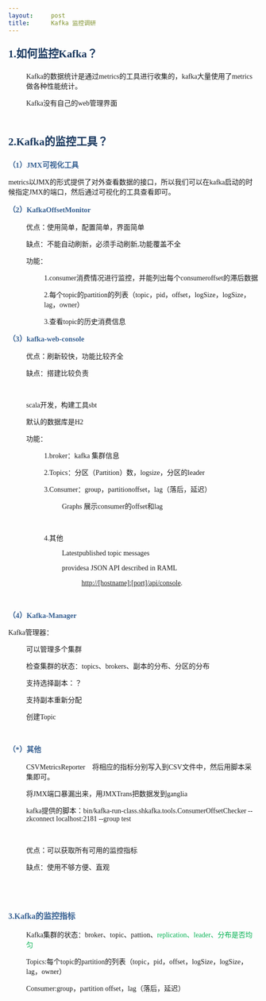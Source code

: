```yaml
---
layout:     post
title:      Kafka 监控调研
---
```

<div id="article_content" class="article_content clearfix csdn-tracking-statistics" data-pid="blog" data-mod="popu_307" data-dsm="post">
								            <link rel="stylesheet" href="https://csdnimg.cn/release/phoenix/template/css/ck_htmledit_views-f76675cdea.css">
						<div class="htmledit_views" id="content_views">
                
<p style="font-size:16pt;color:#17365D;"><span style="font-family:Calibri;"><strong>1.</strong></span><span style="font-family:SimSun;"><strong>如何监控</strong></span><span style="font-family:Calibri;"><strong>Kafka</strong></span><span style="font-family:SimSun;"><strong>？</strong></span></p>
<p style="margin-left:.375in;font-family:SimSun;font-size:10.5pt;">Kafka的数据统计是通过metrics的工具进行收集的，kafka大量使用了metrics做各种性能统计。</p>
<p style="margin-left:.375in;font-family:SimSun;font-size:10.5pt;">Kafka没有自己的web管理界面</p>
<p style="margin-left:.375in;font-family:SimSun;font-size:10.5pt;"> </p>
<p style="font-size:16pt;color:#17365D;"><span style="font-family:Calibri;"><strong>2.Kafka</strong></span><span style="font-family:SimSun;"><strong>的监控工具？</strong></span></p>
<p style="font-size:11pt;color:#366092;"><span lang="zh-cn" style="font-family:SimSun;" xml:lang="zh-cn"><strong>（</strong></span><span lang="zh-cn" style="font-family:Calibri;" xml:lang="zh-cn"><strong>1</strong></span><span lang="zh-cn" style="font-family:SimSun;" xml:lang="zh-cn"><strong>）</strong></span><span lang="en-us" style="font-family:Calibri;" xml:lang="en-us"><strong>JMX</strong></span><span lang="zh-cn" style="font-family:SimSun;" xml:lang="zh-cn"><strong>可视化工具</strong></span></p>
<p style="font-family:SimSun;font-size:10.5pt;">metrics以JMX的形式提供了对外查看数据的接口，所以我们可以在kafka启动的时候指定JMX的端口，然后通过可视化的工具查看即可。</p>
<p style="font-size:11pt;color:#366092;"><span style="font-family:SimSun;"><strong>（</strong></span><span style="font-family:Calibri;"><strong>2</strong></span><span style="font-family:SimSun;"><strong>）</strong></span><span style="font-family:Calibri;"><strong>KafkaOffsetMonitor</strong></span></p>
<p style="margin-left:.375in;font-family:SimSun;font-size:10.5pt;">优点：使用简单，配置简单，界面简单</p>
<p style="margin-left:.375in;font-size:10.5pt;"><span lang="zh-cn" style="font-family:SimSun;" xml:lang="zh-cn">缺点：不能自动刷新，必须手动刷新</span><span lang="en-us" style="font-family:Calibri;" xml:lang="en-us">,</span><span lang="zh-cn" style="font-family:SimSun;" xml:lang="zh-cn">功能覆盖不全</span></p>
<p style="margin-left:.375in;font-family:SimSun;font-size:10.5pt;">功能：</p>
<p style="margin-left:.75in;font-family:SimSun;font-size:10.5pt;">1.consumer消费情况进行监控，并能列出每个consumeroffset的滞后数据</p>
<p style="margin-left:.75in;font-family:SimSun;font-size:10.5pt;">2.每个topic的partition的列表（topic，pid，offset，logSize，logSize，lag，owner）</p>
<p style="margin-left:.75in;font-family:SimSun;font-size:10.5pt;">3.查看topic的历史消费信息</p>
<p style="font-size:11pt;color:#366092;"><span style="font-family:SimSun;"><strong>（</strong></span><span style="font-family:Calibri;"><strong>3</strong></span><span style="font-family:SimSun;"><strong>）</strong></span><span style="font-family:Calibri;"><strong>kafka-web-console</strong></span></p>
<p style="margin-left:.375in;font-family:SimSun;font-size:10.5pt;">优点：刷新较快，功能比较齐全</p>
<p style="margin-left:.375in;font-family:SimSun;font-size:10.5pt;">缺点：搭建比较负责</p>
<p style="margin-left:.375in;font-family:Calibri;font-size:10.5pt;">
 </p>
<p style="margin-left:.375in;font-size:10.5pt;"><span style="font-family:Calibri;">scala</span><span style="font-family:SimSun;">开发，构建工具</span><span style="font-family:Calibri;">sbt</span></p>
<p style="margin-left:.375in;font-size:10.5pt;"><span style="font-family:SimSun;">默认的数据库是</span><span style="font-family:Calibri;">H2
</span></p>
<p style="margin-left:.375in;font-family:SimSun;font-size:10.5pt;">功能：</p>
<p style="margin-left:.75in;font-size:10.5pt;"><span lang="en-us" style="font-family:Calibri;" xml:lang="en-us">1.broker</span><span lang="zh-cn" style="font-family:SimSun;" xml:lang="zh-cn">：</span><span lang="en-us" style="font-family:Calibri;" xml:lang="en-us">kafka
</span><span lang="zh-cn" style="font-family:SimSun;" xml:lang="zh-cn">集群信息</span></p>
<p style="margin-left:.75in;font-size:10.5pt;"><span lang="en-us" style="font-family:Calibri;" xml:lang="en-us">2.</span><span lang="zh-cn" style="font-family:Calibri;" xml:lang="zh-cn">Topics</span><span lang="zh-cn" style="font-family:SimSun;" xml:lang="zh-cn">：分区（</span><span lang="zh-cn" style="font-family:Calibri;" xml:lang="zh-cn">Partition</span><span lang="zh-cn" style="font-family:SimSun;" xml:lang="zh-cn">）数，</span><span lang="zh-cn" style="font-family:Calibri;" xml:lang="zh-cn">logsize</span><span lang="zh-cn" style="font-family:SimSun;" xml:lang="zh-cn">，分区的</span><span lang="zh-cn" style="font-family:Calibri;" xml:lang="zh-cn">leader</span></p>
<p style="margin-left:.75in;font-size:10.5pt;"><span lang="en-us" style="font-family:Calibri;" xml:lang="en-us">3.</span><span lang="zh-cn" style="font-family:Calibri;" xml:lang="zh-cn">Consumer</span><span lang="zh-cn" style="font-family:SimSun;" xml:lang="zh-cn">：</span><span lang="zh-cn" style="font-family:Calibri;" xml:lang="zh-cn">group</span><span lang="zh-cn" style="font-family:SimSun;" xml:lang="zh-cn">，</span><span lang="zh-cn" style="font-family:Calibri;" xml:lang="zh-cn">partitionoffset</span><span lang="zh-cn" style="font-family:SimSun;" xml:lang="zh-cn">，</span><span lang="zh-cn" style="font-family:Calibri;" xml:lang="zh-cn">lag</span><span lang="zh-cn" style="font-family:SimSun;" xml:lang="zh-cn">（落后，延迟）</span></p>
<p style="margin-left:1.125in;font-size:10.5pt;"><span style="font-family:Calibri;">Graphs
</span><span style="font-family:SimSun;">展示</span><span style="font-family:Calibri;">consumer</span><span style="font-family:SimSun;">的</span><span style="font-family:Calibri;">offset</span><span style="font-family:SimSun;">和</span><span style="font-family:Calibri;">lag</span></p>
<p style="margin-left:.375in;font-family:Calibri;font-size:10.5pt;">
 </p>
<p style="margin-left:.75in;font-size:10.5pt;"><span lang="en-us" style="font-family:Calibri;" xml:lang="en-us">4.</span><span lang="zh-cn" style="font-family:SimSun;" xml:lang="zh-cn">其他</span></p>
<p style="margin-left:1.125in;font-family:Calibri;font-size:10.5pt;">
Latestpublished topic messages</p>
<p style="margin-left:1.125in;font-family:Calibri;font-size:10.5pt;">
providesa JSON API described in RAML</p>
<p style="margin-left:1.5in;font-family:Calibri;font-size:10.5pt;"> <a href="/api/console" rel="nofollow">http://[hostname]:[port]/api/console</a>.</p>
<p style="font-family:Calibri;font-size:10.5pt;"> </p>
<p style="font-size:11pt;color:#366092;"><span lang="zh-cn" style="font-family:SimSun;" xml:lang="zh-cn"><strong>（</strong></span><span lang="en-us" style="font-family:Calibri;" xml:lang="en-us"><strong>4</strong></span><span lang="zh-cn" style="font-family:SimSun;" xml:lang="zh-cn"><strong>）</strong></span><span lang="en-us" style="font-family:Calibri;" xml:lang="en-us"><strong>Kafka-Manager</strong></span></p>
<p style="font-size:10.5pt;"><span style="font-family:Calibri;">Kafka管理器</span><span style="font-family:SimSun;">：</span></p>
<p style="margin-left:.375in;font-family:SimSun;font-size:10.5pt;">可以管理多个集群</p>
<p style="margin-left:.375in;font-size:10.5pt;"><span lang="zh-cn" style="font-family:SimSun;" xml:lang="zh-cn">检查集群的状态：</span><span lang="en-us" style="font-family:Calibri;" xml:lang="en-us">topics</span><span lang="zh-cn" style="font-family:SimSun;" xml:lang="zh-cn">、</span><span lang="en-us" style="font-family:Calibri;" xml:lang="en-us">brokers</span><span lang="zh-cn" style="font-family:SimSun;" xml:lang="zh-cn">、副本的分布、分区的分布</span></p>
<p style="margin-left:.375in;font-family:SimSun;font-size:10.5pt;">支持选择副本：？</p>
<p style="margin-left:.375in;font-family:SimSun;font-size:10.5pt;">支持副本重新分配</p>
<p style="margin-left:.375in;font-size:10.5pt;"><span lang="zh-cn" style="font-family:SimSun;" xml:lang="zh-cn">创建</span><span lang="en-us" style="font-family:Calibri;" xml:lang="en-us">Topic</span></p>
<p style="font-family:Calibri;font-size:10.5pt;"> </p>
<p style="font-size:11pt;color:#366092;"><span style="font-family:SimSun;"><strong>（</strong></span><span style="font-family:Calibri;"><strong>*</strong></span><span style="font-family:SimSun;"><strong>）其他</strong></span></p>
<p style="margin-left:.375in;font-family:SimSun;font-size:10.5pt;">CSVMetricsReporter    将相应的指标分别写入到CSV文件中，然后用脚本采集即可。</p>
<p style="margin-left:.375in;font-family:SimSun;font-size:10.5pt;">将JMX端口暴漏出来，用JMXTrans把数据发到ganglia</p>
<p style="margin-left:.375in;font-family:SimSun;font-size:10.5pt;">kafka提供的脚本：bin/kafka-run-class.shkafka.tools.ConsumerOffsetChecker --zkconnect localhost:2181 --group test</p>
<p style="font-family:Calibri;font-size:10.5pt;"> </p>
<p style="margin-left:.375in;font-family:SimSun;font-size:10.5pt;">优点：可以获取所有可用的监控指标</p>
<p style="margin-left:.375in;font-family:SimSun;font-size:10.5pt;">缺点：使用不够方便、直观</p>
<p style="font-family:SimSun;font-size:10.5pt;"> </p>
<p style="font-family:SimSun;font-size:10.5pt;"> </p>
<p style="font-size:12pt;color:#366092;"><span lang="en-us" style="font-family:Calibri;" xml:lang="en-us"><strong>3.Kafka</strong></span><span lang="zh-cn" style="font-family:SimSun;" xml:lang="zh-cn"><strong>的监控指标</strong></span></p>
<p style="margin-left:.375in;font-size:10.5pt;"><span lang="en-us" style="font-family:Calibri;" xml:lang="en-us">Kafka</span><span lang="zh-cn" style="font-family:SimSun;" xml:lang="zh-cn">集群的状态：</span><span lang="en-us" style="font-family:Calibri;" xml:lang="en-us">broker</span><span lang="zh-cn" style="font-family:SimSun;" xml:lang="zh-cn">、</span><span lang="en-us" style="font-family:Calibri;" xml:lang="en-us">topic</span><span lang="zh-cn" style="font-family:SimSun;" xml:lang="zh-cn">、</span><span lang="en-us" style="font-family:Calibri;" xml:lang="en-us">pattion</span><span lang="zh-cn" style="font-family:SimSun;" xml:lang="zh-cn">、</span><span lang="en-us" style="font-family:Calibri;color:#00B050;" xml:lang="en-us">replication</span><span lang="zh-cn" style="font-family:SimSun;color:#00B050;" xml:lang="zh-cn">、</span><span lang="en-us" style="font-family:Calibri;color:#00B050;" xml:lang="en-us">leader</span><span lang="zh-cn" style="font-family:SimSun;color:#00B050;" xml:lang="zh-cn">、分布是否均匀</span></p>
<p style="margin-left:.375in;font-size:10.5pt;"><span lang="en-us" style="font-family:Calibri;" xml:lang="en-us">Topics:</span><span lang="zh-cn" style="font-family:SimSun;" xml:lang="zh-cn">每个</span><span lang="zh-cn" style="font-family:Calibri;" xml:lang="zh-cn">topic</span><span lang="zh-cn" style="font-family:SimSun;" xml:lang="zh-cn">的</span><span lang="zh-cn" style="font-family:Calibri;" xml:lang="zh-cn">partition</span><span lang="zh-cn" style="font-family:SimSun;" xml:lang="zh-cn">的列表（</span><span lang="zh-cn" style="font-family:Calibri;" xml:lang="zh-cn">topic</span><span lang="zh-cn" style="font-family:SimSun;" xml:lang="zh-cn">，</span><span lang="zh-cn" style="font-family:Calibri;" xml:lang="zh-cn">pid</span><span lang="zh-cn" style="font-family:SimSun;" xml:lang="zh-cn">，</span><span lang="zh-cn" style="font-family:Calibri;" xml:lang="zh-cn">offset</span><span lang="zh-cn" style="font-family:SimSun;" xml:lang="zh-cn">，</span><span lang="zh-cn" style="font-family:Calibri;" xml:lang="zh-cn">logSize</span><span lang="zh-cn" style="font-family:SimSun;" xml:lang="zh-cn">，</span><span lang="zh-cn" style="font-family:Calibri;" xml:lang="zh-cn">logSize</span><span lang="zh-cn" style="font-family:SimSun;" xml:lang="zh-cn">，</span><span lang="zh-cn" style="font-family:Calibri;" xml:lang="zh-cn">lag</span><span lang="zh-cn" style="font-family:SimSun;" xml:lang="zh-cn">，</span><span lang="zh-cn" style="font-family:Calibri;" xml:lang="zh-cn">owner</span><span lang="zh-cn" style="font-family:SimSun;" xml:lang="zh-cn">）</span></p>
<p style="margin-left:.375in;font-size:10.5pt;"><span lang="en-us" style="font-family:Calibri;" xml:lang="en-us">Consumer:</span><span lang="zh-cn" style="font-family:Calibri;" xml:lang="zh-cn">group</span><span lang="zh-cn" style="font-family:SimSun;" xml:lang="zh-cn">，</span><span lang="zh-cn" style="font-family:Calibri;" xml:lang="zh-cn">partition
 offset</span><span lang="zh-cn" style="font-family:SimSun;" xml:lang="zh-cn">，</span><span lang="zh-cn" style="font-family:Calibri;" xml:lang="zh-cn">lag</span><span lang="zh-cn" style="font-family:SimSun;" xml:lang="zh-cn">（落后，延迟）</span></p>
            </div>
                </div>